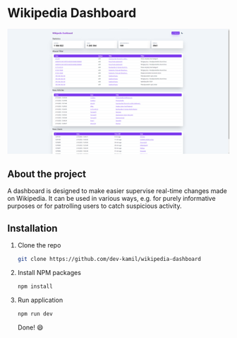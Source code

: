 # Wikipedia Dashboard
![Picture of an application](./preview-light.png)

## About the project
A dashboard is designed to make easier supervise real-time changes made on Wikipedia. It can be used in various ways, e.g. for purely informative purposes or for patrolling users to catch suspicious activity.

## Installation
1. Clone the repo
   ```sh
   git clone https://github.com/dev-kamil/wikipedia-dashboard
   ```
2. Install NPM packages
   ```sh
   npm install
   ```
3. Run application
   ```sh
   npm run dev
   ```
   Done! :smile:
